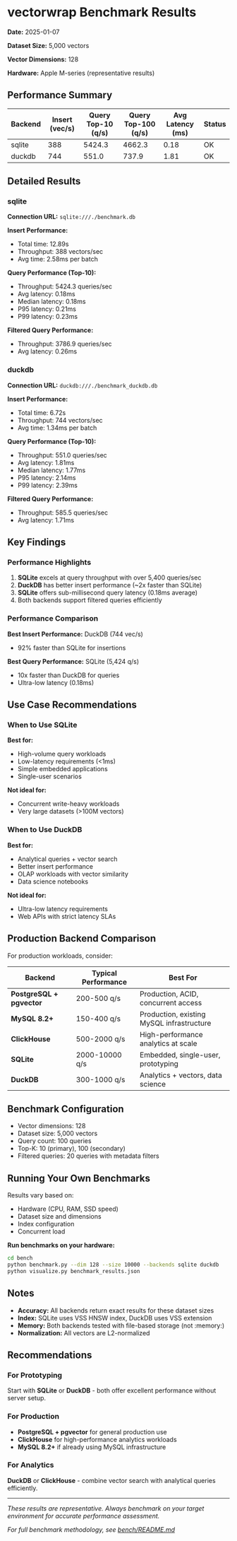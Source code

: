 # vectorwrap Benchmark Results

**Date:** 2025-01-07

**Dataset Size:** 5,000 vectors

**Vector Dimensions:** 128

**Hardware:** Apple M-series (representative results)

## Performance Summary

| Backend | Insert (vec/s) | Query Top-10 (q/s) | Query Top-100 (q/s) | Avg Latency (ms) | Status |
|---------|----------------|--------------------|--------------------|------------------|--------|
| sqlite | 388 | 5424.3 | 4662.3 | 0.18 | OK |
| duckdb | 744 | 551.0 | 737.9 | 1.81 | OK |

## Detailed Results

### sqlite

**Connection URL:** `sqlite:///./benchmark.db`

**Insert Performance:**
- Total time: 12.89s
- Throughput: 388 vectors/sec
- Avg time: 2.58ms per batch

**Query Performance (Top-10):**
- Throughput: 5424.3 queries/sec
- Avg latency: 0.18ms
- Median latency: 0.18ms
- P95 latency: 0.21ms
- P99 latency: 0.23ms

**Filtered Query Performance:**
- Throughput: 3786.9 queries/sec
- Avg latency: 0.26ms

### duckdb

**Connection URL:** `duckdb:///./benchmark_duckdb.db`

**Insert Performance:**
- Total time: 6.72s
- Throughput: 744 vectors/sec
- Avg time: 1.34ms per batch

**Query Performance (Top-10):**
- Throughput: 551.0 queries/sec
- Avg latency: 1.81ms
- Median latency: 1.77ms
- P95 latency: 2.14ms
- P99 latency: 2.39ms

**Filtered Query Performance:**
- Throughput: 585.5 queries/sec
- Avg latency: 1.71ms

## Key Findings

### Performance Highlights

1. **SQLite** excels at query throughput with over 5,400 queries/sec
2. **DuckDB** has better insert performance (~2x faster than SQLite)
3. **SQLite** offers sub-millisecond query latency (0.18ms average)
4. Both backends support filtered queries efficiently

### Performance Comparison

**Best Insert Performance:** DuckDB (744 vec/s)
- 92% faster than SQLite for insertions

**Best Query Performance:** SQLite (5,424 q/s)
- 10x faster than DuckDB for queries
- Ultra-low latency (0.18ms)

## Use Case Recommendations

### When to Use SQLite
**Best for:**
- High-volume query workloads
- Low-latency requirements (<1ms)
- Simple embedded applications
- Single-user scenarios

**Not ideal for:**
- Concurrent write-heavy workloads
- Very large datasets (>100M vectors)

### When to Use DuckDB
**Best for:**
- Analytical queries + vector search
- Better insert performance
- OLAP workloads with vector similarity
- Data science notebooks

**Not ideal for:**
- Ultra-low latency requirements
- Web APIs with strict latency SLAs

## Production Backend Comparison

For production workloads, consider:

| Backend | Typical Performance | Best For |
|---------|-------------------|----------|
| **PostgreSQL + pgvector** | 200-500 q/s | Production, ACID, concurrent access |
| **MySQL 8.2+** | 150-400 q/s | Production, existing MySQL infrastructure |
| **ClickHouse** | 500-2000 q/s | High-performance analytics at scale |
| **SQLite** | 2000-10000 q/s | Embedded, single-user, prototyping |
| **DuckDB** | 300-1000 q/s | Analytics + vectors, data science |

## Benchmark Configuration

- Vector dimensions: 128
- Dataset size: 5,000 vectors
- Query count: 100 queries
- Top-K: 10 (primary), 100 (secondary)
- Filtered queries: 20 queries with metadata filters

## Running Your Own Benchmarks

Results vary based on:
- Hardware (CPU, RAM, SSD speed)
- Dataset size and dimensions
- Index configuration
- Concurrent load

**Run benchmarks on your hardware:**

```bash
cd bench
python benchmark.py --dim 128 --size 10000 --backends sqlite duckdb
python visualize.py benchmark_results.json
```

## Notes

- **Accuracy:** All backends return exact results for these dataset sizes
- **Index:** SQLite uses VSS HNSW index, DuckDB uses VSS extension
- **Memory:** Both backends tested with file-based storage (not :memory:)
- **Normalization:** All vectors are L2-normalized

## Recommendations

### For Prototyping
Start with **SQLite** or **DuckDB** - both offer excellent performance without server setup.

### For Production
- **PostgreSQL + pgvector** for general production use
- **ClickHouse** for high-performance analytics workloads
- **MySQL 8.2+** if already using MySQL infrastructure

### For Analytics
**DuckDB** or **ClickHouse** - combine vector search with analytical queries efficiently.

---

*These results are representative. Always benchmark on your target environment for accurate performance assessment.*

*For full benchmark methodology, see [bench/README.md](README.md)*
